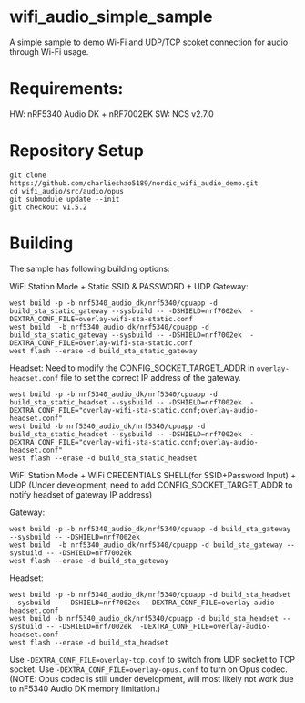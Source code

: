 # wifi_audio_simple_sample

A simple sample to demo Wi-Fi and UDP/TCP scoket connection for audio through Wi-Fi usage.

# Requirements:

HW: nRF5340 Audio DK + nRF7002EK
SW: NCS v2.7.0

# Repository Setup

```
git clone https://github.com/charlieshao5189/nordic_wifi_audio_demo.git
cd wifi_audio/src/audio/opus
git submodule update --init
git checkout v1.5.2
```

# Building
The sample has following building options:

WiFi Station Mode + Static SSID & PASSWORD + UDP
Gateway:

```
west build -p -b nrf5340_audio_dk/nrf5340/cpuapp -d build_sta_static_gateway --sysbuild -- -DSHIELD=nrf7002ek  -DEXTRA_CONF_FILE=overlay-wifi-sta-static.conf
west build  -b nrf5340_audio_dk/nrf5340/cpuapp -d build_sta_static_gateway --sysbuild -- -DSHIELD=nrf7002ek  -DEXTRA_CONF_FILE=overlay-wifi-sta-static.conf 
west flash --erase -d build_sta_static_gateway
```
Headset:
Need to modify the CONFIG_SOCKET_TARGET_ADDR in `overlay-headset.conf` file to set the correct IP address of the gateway.
```
west build -p -b nrf5340_audio_dk/nrf5340/cpuapp -d build_sta_static_headset --sysbuild -- -DSHIELD=nrf7002ek  -DEXTRA_CONF_FILE="overlay-wifi-sta-static.conf;overlay-audio-headset.conf"
west build -b nrf5340_audio_dk/nrf5340/cpuapp -d build_sta_static_headset --sysbuild -- -DSHIELD=nrf7002ek  -DEXTRA_CONF_FILE="overlay-wifi-sta-static.conf;overlay-audio-headset.conf"
west flash --erase -d build_sta_static_headset

```

WiFi Station Mode + WiFi CREDENTIALS SHELL(for SSID+Password Input) + UDP (Under development, need to add CONFIG_SOCKET_TARGET_ADDR to notify headset of gateway IP address)

Gateway:

```
west build -p -b nrf5340_audio_dk/nrf5340/cpuapp -d build_sta_gateway --sysbuild -- -DSHIELD=nrf7002ek   
west build  -b nrf5340_audio_dk/nrf5340/cpuapp -d build_sta_gateway --sysbuild -- -DSHIELD=nrf7002ek   
west flash --erase -d build_sta_gateway
```

Headset:

```
west build -p -b nrf5340_audio_dk/nrf5340/cpuapp -d build_sta_headset --sysbuild -- -DSHIELD=nrf7002ek  -DEXTRA_CONF_FILE=overlay-audio-headset.conf
west build -b nrf5340_audio_dk/nrf5340/cpuapp -d build_sta_headset --sysbuild -- -DSHIELD=nrf7002ek  -DEXTRA_CONF_FILE=overlay-audio-headset.conf
west flash --erase -d build_sta_headset
```

Use `-DEXTRA_CONF_FILE=overlay-tcp.conf` to switch from UDP socket to TCP socket.
Use `-DEXTRA_CONF_FILE=overlay-opus.conf` to turn on Opus codec.(NOTE: Opus codec is still under development, will most likely not work due to nF5340 Audio DK memory limitation.)